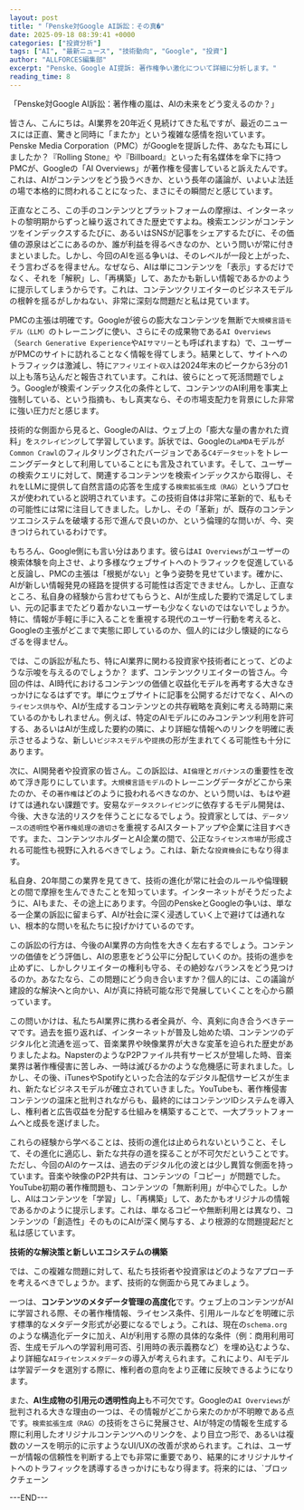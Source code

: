 ```yaml
---
layout: post
title: "「Penske対Google AI訴訟：その真�"
date: 2025-09-18 08:39:41 +0000
categories: ["投資分析"]
tags: ["AI", "最新ニュース", "技術動向", "Google", "投資"]
author: "ALLFORCES編集部"
excerpt: "Penske、Google AI提訴: 著作権争い激化について詳細に分析します。"
reading_time: 8
---
```


「Penske対Google AI訴訟：著作権の嵐は、AIの未来をどう変えるのか？」

皆さん、こんにちは。AI業界を20年近く見続けてきた私ですが、最近のニュースには正直、驚きと同時に「またか」という複雑な感情を抱いています。Penske Media Corporation（PMC）がGoogleを提訴した件、あなたも耳にしましたか？『Rolling Stone』や『Billboard』といった有名媒体を傘下に持つPMCが、Googleの「AI Overviews」が著作権を侵害していると訴えたんです。これは、AIがコンテンツをどう扱うべきか、という長年の議論が、いよいよ法廷の場で本格的に問われることになった、まさにその瞬間だと感じています。

正直なところ、この手のコンテンツとプラットフォームの摩擦は、インターネットの黎明期からずっと繰り返されてきた歴史ですよね。検索エンジンがコンテンツをインデックスするたびに、あるいはSNSが記事をシェアするたびに、その価値の源泉はどこにあるのか、誰が利益を得るべきなのか、という問いが常に付きまといました。しかし、今回のAIを巡る争いは、そのレベルが一段と上がった、そう言わざるを得ません。なぜなら、AIは単にコンテンツを「表示」するだけでなく、それを「解釈」し、「再構築」して、あたかも新しい情報であるかのように提示してしまうからです。これは、コンテンツクリエイターのビジネスモデルの根幹を揺るがしかねない、非常に深刻な問題だと私は見ています。

PMCの主張は明確です。Googleが彼らの膨大なコンテンツを無断で`大規模言語モデル（LLM）`のトレーニングに使い、さらにその成果物である`AI Overviews`（`Search Generative Experience`や`AIサマリー`とも呼ばれますね）で、ユーザーがPMCのサイトに訪れることなく情報を得てしまう。結果として、サイトへのトラフィックは激減し、特に`アフィリエイト収入`は2024年末のピークから3分の1以上も落ち込んだと報告されています。これは、彼らにとって死活問題でしょう。Googleが検索インデックス化の条件として、コンテンツのAI利用を事実上強制している、という指摘も、もし真実なら、その市場支配力を背景にした非常に強い圧力だと感じます。

技術的な側面から見ると、GoogleのAIは、ウェブ上の「膨大な量の書かれた資料」を`スクレイピング`して学習しています。訴状では、Googleの`LaMDA`モデルが`Common Crawl`のフィルタリングされたバージョンである`C4データセット`をトレーニングデータとして利用していることにも言及されています。そして、ユーザーの検索クエリに対して、関連するコンテンツを検索インデックスから取得し、それをLLMに提供して自然言語の応答を生成する`検索拡張生成（RAG）`というプロセスが使われていると説明されています。この技術自体は非常に革新的で、私もその可能性には常に注目してきました。しかし、その「革新」が、既存のコンテンツエコシステムを破壊する形で進んで良いのか、という倫理的な問いが、今、突きつけられているわけです。

もちろん、Google側にも言い分はあります。彼らは`AI Overviews`がユーザーの検索体験を向上させ、より多様なウェブサイトへのトラフィックを促進していると反論し、PMCの主張は「根拠がない」と争う姿勢を見せています。確かに、AIが新しい情報発見の経路を提供する可能性は否定できません。しかし、正直なところ、私自身の経験から言わせてもらうと、AIが生成した要約で満足してしまい、元の記事までたどり着かないユーザーも少なくないのではないでしょうか。特に、情報が手軽に手に入ることを重視する現代のユーザー行動を考えると、Googleの主張がどこまで実態に即しているのか、個人的には少し懐疑的にならざるを得ません。

では、この訴訟が私たち、特にAI業界に関わる投資家や技術者にとって、どのような示唆を与えるのでしょうか？
まず、コンテンツクリエイターの皆さん。今回の件は、AI時代におけるコンテンツの価値と収益化モデルを再考する大きなきっかけになるはずです。単にウェブサイトに記事を公開するだけでなく、AIへの`ライセンス供与`や、AIが生成するコンテンツとの共存戦略を真剣に考える時期に来ているのかもしれません。例えば、特定のAIモデルにのみコンテンツ利用を許可する、あるいはAIが生成した要約の隣に、より詳細な情報へのリンクを明確に表示させるような、新しい`ビジネスモデル`や`提携`の形が生まれてくる可能性も十分にあります。

次に、AI開発者や投資家の皆さん。この訴訟は、`AI倫理`と`ガバナンス`の重要性を改めて浮き彫りにしています。`大規模言語モデル`のトレーニングデータがどこから来たのか、その`著作権`はどのように扱われるべきなのか、という問いは、もはや避けては通れない課題です。安易な`データスクレイピング`に依存するモデル開発は、今後、大きな法的リスクを伴うことになるでしょう。投資家としては、`データソースの透明性`や`著作権処理の適切さ`を重視するAIスタートアップや企業に注目すべきです。また、コンテンツホルダーとAI企業の間で、公正な`ライセンス市場`が形成される可能性も視野に入れるべきでしょう。これは、新たな`投資機会`にもなり得ます。

私自身、20年間この業界を見てきて、技術の進化が常に社会のルールや倫理観との間で摩擦を生んできたことを知っています。インターネットがそうだったように、AIもまた、その途上にあります。今回のPenskeとGoogleの争いは、単なる一企業の訴訟に留まらず、AIが社会に深く浸透していく上で避けては通れない、根本的な問いを私たちに投げかけているのです。

この訴訟の行方は、今後のAI業界の方向性を大きく左右するでしょう。コンテンツの価値をどう評価し、AIの恩恵をどう公平に分配していくのか。技術の進歩を止めずに、しかしクリエイターの権利も守る、その絶妙なバランスをどう見つけるのか。あなたなら、この問題にどう向き合いますか？個人的には、この議論が建設的な解決へと向かい、AIが真に持続可能な形で発展していくことを心から願っています。

この問いかけは、私たちAI業界に携わる者全員が、今、真剣に向き合うべきテーマです。過去を振り返れば、インターネットが普及し始めた頃、コンテンツのデジタル化と流通を巡って、音楽業界や映像業界が大きな変革を迫られた歴史がありましたよね。NapsterのようなP2Pファイル共有サービスが登場した時、音楽業界は著作権侵害に苦しみ、一時は滅びるかのような危機感に苛まれました。しかし、その後、iTunesやSpotifyといった合法的なデジタル配信サービスが生まれ、新たなビジネスモデルが確立されていきました。YouTubeも、著作権侵害コンテンツの温床と批判されながらも、最終的にはコンテンツIDシステムを導入し、権利者と広告収益を分配する仕組みを構築することで、一大プラットフォームへと成長を遂げました。

これらの経験から学べることは、技術の進化は止められないということ、そして、その進化に適応し、新たな共存の道を探ることが不可欠だということです。ただし、今回のAIのケースは、過去のデジタル化の波とは少し異質な側面を持っています。音楽や映像のP2P共有は、コンテンツの「コピー」が問題でした。YouTube初期の著作権問題も、コンテンツの「無断利用」が中心でした。しかし、AIはコンテンツを「学習」し、「再構築」して、あたかもオリジナルの情報であるかのように提示します。これは、単なるコピーや無断利用とは異なり、コンテンツの「創造性」そのものにAIが深く関与する、より根源的な問題提起だと私は感じています。

**技術的な解決策と新しいエコシステムの構築**

では、この複雑な問題に対して、私たち技術者や投資家はどのようなアプローチを考えるべきでしょうか。まず、技術的な側面から見てみましょう。

一つは、**コンテンツのメタデータ管理の高度化**です。ウェブ上のコンテンツがAIに学習される際、その著作権情報、ライセンス条件、引用ルールなどを明確に示す標準的なメタデータ形式が必要になるでしょう。これは、現在の`schema.org`のような構造化データに加え、AIが利用する際の具体的な条件（例：商用利用可否、生成モデルへの学習利用可否、引用時の表示義務など）を埋め込むような、より詳細な`AIライセンスメタデータ`の導入が考えられます。これにより、AIモデルは学習データを選別する際に、権利者の意向をより正確に反映できるようになります。

また、**AI生成物の引用元の透明性向上**も不可欠です。Googleの`AI Overviews`が批判される大きな理由の一つは、その情報がどこから来たのかが不明瞭である点です。`検索拡張生成（RAG）`の技術をさらに発展させ、AIが特定の情報を生成する際に利用したオリジナルコンテンツへのリンクを、より目立つ形で、あるいは複数のソースを明示的に示すようなUI/UXの改善が求められます。これは、ユーザーが情報の信頼性を判断する上でも非常に重要であり、結果的にオリジナルサイトへのトラフィックを誘導するきっかけにもなり得ます。将来的には、`ブロックチェーン

---END---